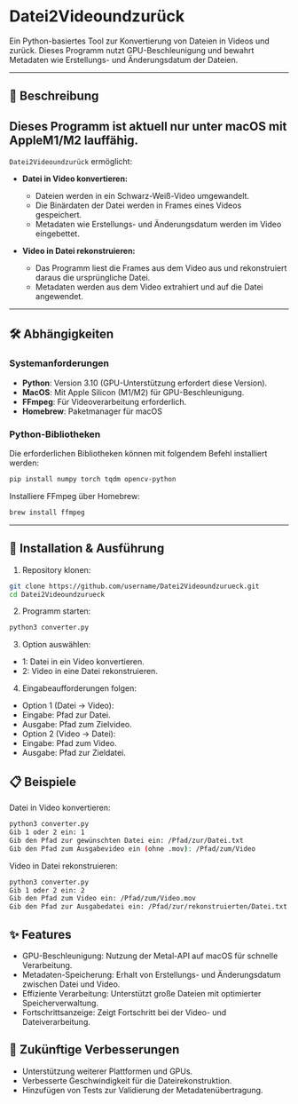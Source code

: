# Datei2Videoundzurück

Ein Python-basiertes Tool zur Konvertierung von Dateien in Videos und zurück. Dieses Programm nutzt GPU-Beschleunigung und bewahrt Metadaten wie Erstellungs- und Änderungsdatum der Dateien.

---

## 📜 Beschreibung

## Dieses Programm ist aktuell nur unter macOS mit AppleM1/M2 lauffähig.

`Datei2Videoundzurück` ermöglicht:
- **Datei in Video konvertieren:** 
  - Dateien werden in ein Schwarz-Weiß-Video umgewandelt.
  - Die Binärdaten der Datei werden in Frames eines Videos gespeichert.
  - Metadaten wie Erstellungs- und Änderungsdatum werden im Video eingebettet.

- **Video in Datei rekonstruieren:**
  - Das Programm liest die Frames aus dem Video aus und rekonstruiert daraus die ursprüngliche Datei.
  - Metadaten werden aus dem Video extrahiert und auf die Datei angewendet.

---

## 🛠️ Abhängigkeiten

### **Systemanforderungen**
- **Python**: Version 3.10 (GPU-Unterstützung erfordert diese Version).
- **MacOS**: Mit Apple Silicon (M1/M2) für GPU-Beschleunigung.
- **FFmpeg**: Für Videoverarbeitung erforderlich.
- **Homebrew**: Paketmanager für macOS

### **Python-Bibliotheken**
Die erforderlichen Bibliotheken können mit folgendem Befehl installiert werden:

```bash
pip install numpy torch tqdm opencv-python
```
Installiere FFmpeg über Homebrew:
```bash
brew install ffmpeg
```

---

## 🚀 Installation & Ausführung
1.	Repository klonen:

```bash
git clone https://github.com/username/Datei2Videoundzurueck.git
cd Datei2Videoundzurueck
```
2.	Programm starten:

```bash
python3 converter.py
```

3.	Option auswählen:
  - 1: Datei in ein Video konvertieren.
  - 2: Video in eine Datei rekonstruieren.

4.	Eingabeaufforderungen folgen:
	
  - Option 1 (Datei → Video):
  - Eingabe: Pfad zur Datei.
  - Ausgabe: Pfad zum Zielvideo.
  - Option 2 (Video → Datei):
  - Eingabe: Pfad zum Video.
  - Ausgabe: Pfad zur Zieldatei.

## 📋 Beispiele

Datei in Video konvertieren:

```bash
python3 converter.py
Gib 1 oder 2 ein: 1
Gib den Pfad zur gewünschten Datei ein: /Pfad/zur/Datei.txt
Gib den Pfad zum Ausgabevideo ein (ohne .mov): /Pfad/zum/Video
```

Video in Datei rekonstruieren:

```bash
python3 converter.py
Gib 1 oder 2 ein: 2
Gib den Pfad zum Video ein: /Pfad/zum/Video.mov
Gib den Pfad zur Ausgabedatei ein: /Pfad/zur/rekonstruierten/Datei.txt
```

## ✨ Features
  - GPU-Beschleunigung: Nutzung der Metal-API auf macOS für schnelle Verarbeitung.
  - Metadaten-Speicherung: Erhalt von Erstellungs- und Änderungsdatum zwischen Datei und Video.
  - Effiziente Verarbeitung: Unterstützt große Dateien mit optimierter Speicherverwaltung.
  - Fortschrittsanzeige: Zeigt Fortschritt bei der Video- und Dateiverarbeitung.

## 🧪 Zukünftige Verbesserungen
  - Unterstützung weiterer Plattformen und GPUs.
  - Verbesserte Geschwindigkeit für die Dateirekonstruktion.
  - Hinzufügen von Tests zur Validierung der Metadatenübertragung.



